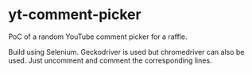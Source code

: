 # yt-comment-picker
PoC of a random YouTube comment picker for a raffle.

Build using Selenium.
Geckodriver is used but chromedriver can also be used. Just uncomment and comment the corresponding lines.
